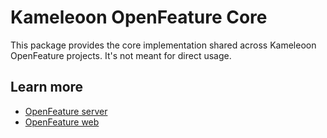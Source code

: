 # Kameleoon OpenFeature Core

This package provides the core implementation shared across Kameleoon OpenFeature projects.
It's not meant for direct usage.

## Learn more

- [OpenFeature server](https://github.com/Kameleoon/openfeature-nodejs/blob/main/README.md)
- [OpenFeature web](https://github.com/Kameleoon/openfeature-js/blob/main/README.md)
